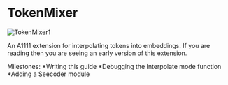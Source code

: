 # TokenMixer

![TokenMixer1](https://github.com/Nekos4Lyfe/TokenMixer/assets/130230016/72be4504-3919-498a-8368-a6e43ebb83a9)

An A1111 extension for interpolating tokens into embeddings. 
If you are reading then you are seeing an early version of this extension. 

Milestones:
*Writing this guide 
*Debugging the Interpolate mode function 
*Adding a Seecoder module
